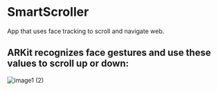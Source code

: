# SmartScroller
App that uses face tracking to scroll and navigate web.

## ARKit recognizes face gestures and use these values to scroll up or down:

![image1 (2)](https://user-images.githubusercontent.com/43827399/62330607-68dd8780-b476-11e9-8e9a-3c41f1ea4a7c.gif)

